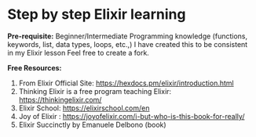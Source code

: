 # Step by step Elixir learning

**Pre-requisite:** Beginner/Intermediate Programming knowledge (functions, keywords, list, data types, loops, etc.,)
I have created this to be consistent in my Elixir lesson
Feel free to create a fork.



**Free Resources:**
1) From Elixir Official Site: https://hexdocs.pm/elixir/introduction.html
2) Thinking Elixir is a free program teaching Elixir: https://thinkingelixir.com/
3) Elixir School: https://elixirschool.com/en
4) Joy of Elixir : https://joyofelixir.com/i-but-who-is-this-book-for-really/
5) Elixir Succinctly by Emanuele Delbono (book)
   
